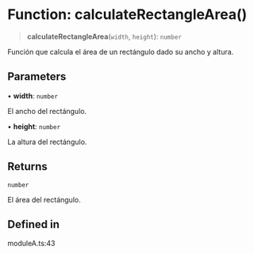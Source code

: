 # Function: calculateRectangleArea()

> **calculateRectangleArea**(`width`, `height`): `number`

Función que calcula el área de un rectángulo dado su ancho y altura.

## Parameters

• **width**: `number`

El ancho del rectángulo.

• **height**: `number`

La altura del rectángulo.

## Returns

`number`

El área del rectángulo.

## Defined in

moduleA.ts:43
